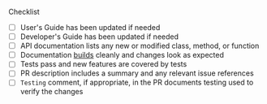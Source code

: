 <!--
Thank you for your pull request.
Please add a description of what is accomplished in the PR here at the top:
-->

<!--
Below are a few things we ask you or your reviewers to kindly check.
***Remove checks that are not relevant by deleting the line(s) below.***
-->
Checklist
- [ ] User's Guide has been updated if needed
- [ ] Developer's Guide has been updated if needed
- [ ] API documentation lists any new or modified class, method, or function
- [ ] Documentation [builds](https://docs.e3sm.org/mache/main/developers_guide/building_docs.html) cleanly and changes look as expected
- [ ] Tests pass and new features are covered by tests
- [ ] PR description includes a summary and any relevant issue references
- [ ] `Testing` comment, if appropriate, in the PR documents testing used to verify the changes

<!--
Please note any issues this fixes using closing keywords: https://help.github.com/articles/closing-issues-using-keywords
-->

